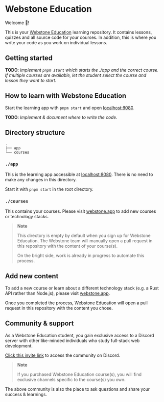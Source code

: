 # Webstone Education

Welcome 👋!

This is your [Webstone Education](https://webstone.app) learning repository. It contains lessons, quizzes and all source code for your courses. In addition, this is where you write your code as you work on individual lessons.

## Getting started

**TODO**: *Implement `pnpm start` which starts the ./app and the correct course. If multiple courses are available, let the student select the course and lesson they want to start.*

## How to learn with Webstone Education

Start the learning app with `pnpm start` and open [localhost:8080](http://localhost:8080).

**TODO**: *Implement & document where to write the code.*

## Directory structure

```
.
├── app
└── courses
```

### `./app`

This is the learning app accessible at [localhost:8080](http://localhost:8080). There is no need to make any changes in this directory.

Start it with `pnpm start` in the root directory.

### `./courses`

This contains your courses. Please visit [webstone.app](https://webstone.app) to add new courses or technology stacks.

> **Note**
>
> This directory is empty by default when you sign up for Webstone Education. The Webstone team will manually open a pull request in this repository with the content of your course(s).
>
> On the bright side, work is already in progress to automate this process.

## Add new content

To add a new course or learn about a different technology stack (e.g. a Rust API rather than Node.js), please visit [webstone.app](https://webstone.app).

Once you completed the process, Webstone Education will open a pull request in this repository with the content you chose.

## Community & support

As a Webstone Education student, you gain exclusive access to a Discord server with other like-minded individuals who study full-stack web development.

[Click this invite link](https://discord.gg/EzJDBT6uRv) to access the community on Discord.

> **Note**
>
> If you purchased Webstone Education course(s), you will find exclusive channels specific to the course(s) you own.

The above community is also the place to ask questions and share your success & learnings.
